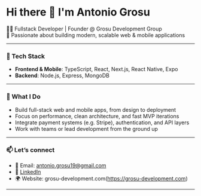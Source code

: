 # Hi there 👋 I'm Antonio Grosu

👨‍💻 Fullstack Developer | Founder @ Grosu Development Group  
🚀 Passionate about building modern, scalable web & mobile applications

---

### 🧰 Tech Stack

- **Frontend & Mobile**: TypeScript, React, Next.js, React Native, Expo  
- **Backend**: Node.js, Express, MongoDB  

---

### 💼 What I Do

- Build full-stack web and mobile apps, from design to deployment  
- Focus on performance, clean architecture, and fast MVP iterations  
- Integrate payment systems (e.g. Stripe), authentication, and API layers  
- Work with teams or lead development from the ground up

---

### 📫 Let’s connect

- 📧 Email: antonio.grosu19@gmail.com  
- 💼 [LinkedIn](https://www.linkedin.com/in/antonio-grosu-a401ab310/)  
- 🌍 Website: grosu-development.com(https://grosu-development.com)

---


